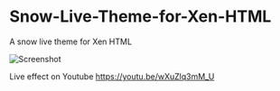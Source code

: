 # Snow-Live-Theme-for-Xen-HTML
A snow live theme for Xen HTML 

![Screenshot](https://i.imgur.com/D5fu9h3.jpg)

Live effect on Youtube https://youtu.be/wXuZlq3mM_U
